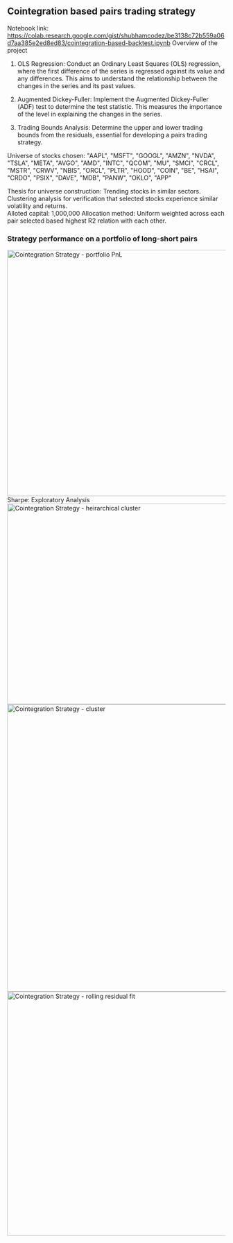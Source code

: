 ## Cointegration based pairs trading strategy

Notebook link: https://colab.research.google.com/gist/shubhamcodez/be3138c72b559a06d7aa385e2ed8ed83/cointegration-based-backtest.ipynb
Overview of the project
1. OLS Regression: Conduct an Ordinary Least Squares (OLS) regression, where the first difference of the series is regressed against its value and any differences. This aims to understand the relationship between the changes in the series and its past values. 

2. Augmented Dickey-Fuller: Implement the Augmented Dickey-Fuller (ADF) test to determine the test statistic. This measures the importance of the level in explaining the changes in the series. 

3. Trading Bounds Analysis: Determine the upper and lower trading bounds from the residuals, essential for developing a pairs trading strategy.

Universe of stocks chosen: "AAPL", "MSFT", "GOOGL", "AMZN", "NVDA", "TSLA", "META", "AVGO", "AMD", "INTC", "QCOM", "MU", "SMCI", "CRCL", "MSTR", "CRWV", "NBIS", "ORCL", "PLTR", "HOOD", "COIN", "BE", "HSAI", "CRDO", "PSIX", "DAVE", "MDB", "PANW", "OKLO", "APP"

Thesis for universe construction: Trending stocks in similar sectors. Clustering analysis for verification that selected stocks experience similar volatility and returns. 
<br>
Alloted capital: 1,000,000
Allocation method: Uniform weighted across each pair selected based highest R2 relation with each other. 
<br>
### Strategy performance on a portfolio of long-short pairs
<img width="1265" height="568" alt="Cointegration Strategy - portfolio PnL" src="https://github.com/user-attachments/assets/da16c0cb-309f-4510-87bb-6c115c710d0f" />
Sharpe: 
Exploratory Analysis

<img width="978" height="463" alt="Cointegration Strategy - heirarchical cluster" src="https://github.com/user-attachments/assets/e3c8f708-be6e-439c-bafd-e30dca7665d6" />
<img width="863" height="663" alt="Cointegration Strategy - cluster" src="https://github.com/user-attachments/assets/9f706f8f-d461-4220-8b61-c0fb9bfe3847" />
<img width="1363" height="563" alt="Cointegration Strategy - rolling residual fit" src="https://github.com/user-attachments/assets/7bf57848-1b26-440a-b2d2-dd578af68609" />
